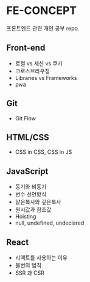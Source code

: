 # FE-CONCEPT

프론트엔드 관련 개인 공부 repo.

## Front-end

- 로컬 vs 세션 vs 쿠키
- 크로스브라우징
- Libraries vs Frameworks
- pwa

## Git

- Git Flow

## HTML/CSS

- CSS in CSS, CSS in JS

## JavaScript

- 동기와 비동기
- 변수 선언방식
- 얕은복사와 깊은복사
- 원시값과 참조값
- Hoisting
- null, undefined, undeclared

## React

- 리액트를 사용하는 이유
- 불변의 법칙
- SSR 과 CSR

